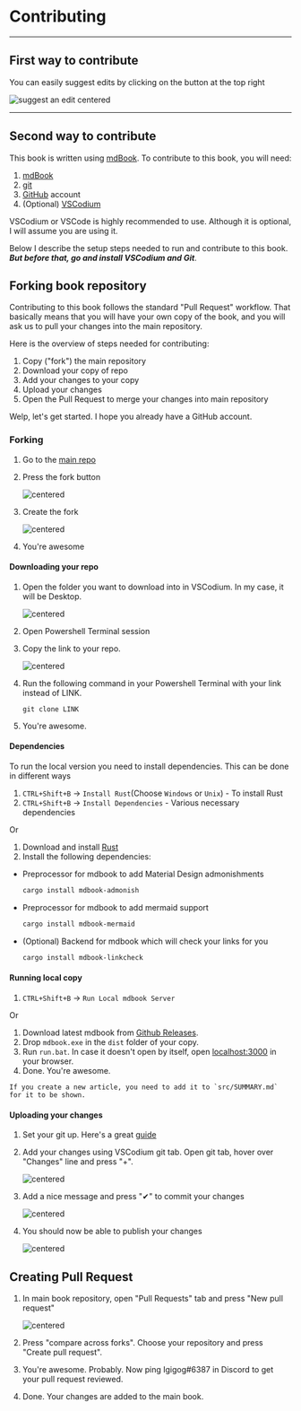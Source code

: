 # Contributing

___

## First way to contribute

You can easily suggest edits by clicking on the button at the top right

![suggest an edit centered](images/suggest-an-edit.png)

___

## Second way to contribute

This book is written using [mdBook](https://github.com/rust-lang/mdBook). To contribute to this book, you will need:

1. [mdBook](https://github.com/rust-lang/mdBook)
2. [git](https://gitforwindows.org/)
3. [GitHub](https://github.com/) account
4. (Optional) [VSCodium](https://vscodium.com/)

VSCodium or VSCode is highly recommended to use. Although it is optional, I will assume you are using it.

Below I describe the setup steps needed to run and contribute to this book. *__But before that, go and install VSCodium and Git__*.

## Forking book repository

Contributing to this book follows the standard "Pull Request" workflow. That basically means that you will have your own copy of the book, and you will ask us to pull your changes into the main repository.

Here is the overview of steps needed for contributing:

1. Copy ("fork") the main repository
2. Download your copy of repo
3. Add your changes to your copy
4. Upload your changes
5. Open the Pull Request to merge your changes into main repository

Welp, let's get started. I hope you already have a GitHub account.

### Forking

1. Go to the [main repo](https://github.com/Igigog/anomaly-modding-book)
2. Press the fork button

    ![centered](images/3.PNG)

3. Create the fork

    ![centered](images/4.PNG)

4. You're awesome

#### Downloading your repo

1. Open the folder you want to download into in VSCodium. In my case, it will be Desktop.

    ![centered](images/5.PNG)

2. Open Powershell Terminal session
3. Copy the link to your repo.

    ![centered](images/6.PNG)

4. Run the following command in your Powershell Terminal with your link instead of LINK.

    ```git
    git clone LINK
    ```

5. You're awesome.

#### Dependencies

To run the local version you need to install dependencies. This can be done in different ways

1. `CTRL+Shift+B` -> `Install Rust`(Choose `Windows` or `Unix`) - To install Rust
2. `CTRL+Shift+B` -> `Install Dependencies` - Various necessary dependencies

Or

1. Download and install [Rust](https://www.rust-lang.org/tools/install)
2. Install the following dependencies:

- Preprocessor for mdbook to add Material Design admonishments

    ```bash
    cargo install mdbook-admonish
    ```

- Preprocessor for mdbook to add mermaid support

    ```bash
    cargo install mdbook-mermaid
    ```

- (Optional) Backend for mdbook which will check your links for you

    ```bash
    cargo install mdbook-linkcheck
    ```

#### Running local copy

1. `CTRL+Shift+B` -> `Run Local mdbook Server`

Or

1. Download latest mdbook from [Github Releases](https://github.com/rust-lang/mdBook/releases).
2. Drop `mdbook.exe` in the `dist` folder of your copy.
3. Run `run.bat`. In case it doesn't open by itself, open [localhost:3000](localhost:3000) in your browser.
4. Done. You're awesome.

```admonish warning
If you create a new article, you need to add it to `src/SUMMARY.md` for it to be shown.
```

#### Uploading your changes

1. Set your git up. Here's a great [guide](https://docs.github.com/en/get-started/quickstart/set-up-git)

2. Add your changes using VSCodium git tab. Open git tab, hover over "Changes" line and press "+".

    ![centered](images/7.PNG)

3. Add a nice message and press "✔" to commit your changes

    ![centered](images/8.PNG)

4. You should now be able to publish your changes

    ![centered](images/9.PNG)

## Creating Pull Request

1. In main book repository, open "Pull Requests" tab and press "New pull request"

    ![centered](images/10.PNG)

2. Press "compare across forks". Choose your repository and press "Create pull request".

3. You're awesome. Probably. Now ping Igigog#6387 in Discord to get your pull request reviewed.

4. Done. Your changes are added to the main book.

